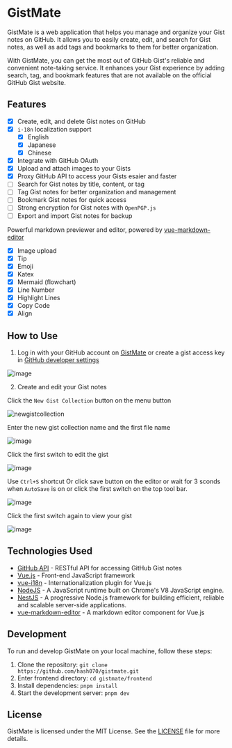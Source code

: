 # GistMate

GistMate is a web application that helps you manage and organize your Gist notes on GitHub. It allows you to easily create, edit, and search for Gist notes, as well as add tags and bookmarks to them for better organization.

With GistMate, you can get the most out of GitHub Gist's reliable and convenient note-taking service. It enhances your Gist experience by adding search, tag, and bookmark features that are not available on the official GitHub Gist website.

## Features

- [x] Create, edit, and delete Gist notes on GitHub
- [x] `i-18n` localization support
  - [x] English
  - [x] Japanese
  - [x] Chinese
- [x] Integrate with GitHub OAuth
- [x] Upload and attach images to your Gists
- [x] Proxy GitHub API to access your Gists esaier and faster
- [ ] Search for Gist notes by title, content, or tag
- [ ] Tag Gist notes for better organization and management
- [ ] Bookmark Gist notes for quick access
- [ ] Strong encryption for Gist notes with `OpenPGP.js`
- [ ] Export and import Gist notes for backup

Powerful markdown previewer and editor, powered by [vue-markdown-editor](https://github.com/code-farmer-i/vue-markdown-editor)
  - [x] Image upload
  - [x] Tip
  - [x] Emoji
  - [x] Katex
  - [x] Mermaid (flowchart)
  - [x] Line Number
  - [x] Highlight Lines
  - [x] Copy Code
  - [x] Align

## How to Use

1. Log in with your GitHub account on [GistMate](https://gistmate.hash070.com/) or create a gist access key in [GitHub developer settings](https://github.com/settings/tokens)

![image](https://user-images.githubusercontent.com/62081013/221338892-d5ceb210-61fa-49e7-9a94-fc952f318847.png)

2. Create and edit your Gist notes

Click the `New Gist Collection` button on the menu button

![newgistcollection](https://user-images.githubusercontent.com/62081013/221339746-5fbc581e-569e-4cd9-830c-e74152574e34.png)

Enter the new gist collection name and the first file name

![image](https://user-images.githubusercontent.com/62081013/221339799-58b0f78b-5c58-4a1b-9702-72c824f96095.png)

Click the first switch to edit the gist

![image](https://user-images.githubusercontent.com/62081013/221339813-b7cc6404-a3b0-4989-b7a2-abe032568204.png)

Use `Ctrl+S` shortcut Or click save button on the editor or wait for 3 sconds when `AutoSave` is on or click the first switch on the top tool bar.

![image](https://user-images.githubusercontent.com/62081013/221339903-48112797-2e63-4739-9e7f-f62ab87479f7.png)

Click the first switch again to view your gist

![image](https://user-images.githubusercontent.com/62081013/221339919-ca63b56f-d330-49e4-904a-e92d1bc47f37.png)

## Technologies Used

- [GitHub API](https://docs.github.com/en/rest?apiVersion=2022-11-28) - RESTful API for accessing GitHub Gist notes
- [Vue.js](https://vuejs.org/) - Front-end JavaScript framework
- [vue-i18n](https://vue-i18n.intlify.dev/) - Internationalization plugin for Vue.js
- [NodeJS](https://nodejs.org/) - A JavaScript runtime built on Chrome's V8 JavaScript engine.
- [NestJS](https://nestjs.com/) - A progressive Node.js framework for building efficient, reliable and scalable server-side applications.
- [vue-markdown-editor](https://code-farmer-i.github.io/) - A markdown editor component for Vue.js

## Development

To run and develop GistMate on your local machine, follow these steps:

1. Clone the repository: `git clone https://github.com/hash070/gistmate.git`
2. Enter frontend directory: `cd gistmate/frontend`
3. Install dependencies: `pnpm install`
4. Start the development server: `pnpm dev`

## License

GistMate is licensed under the MIT License. See the [LICENSE](LICENSE) file for more details.